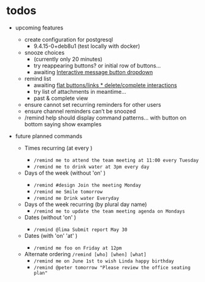 # todos

* upcoming features
  * create configuration for postgresql
    * 9.4.15-0+deb8u1  (test locally with docker)
  * snooze choices 
    * (currently only 20 minutes)
    * try reappearing buttons?  or initial row of buttons...
    * awaiting [Interactive message button dropdown](https://forum.mattermost.org/t/interactive-message-button-dropdown/5219)   
  * remind list 
    * awaiting [flat buttons/links * delete/complete interactions](https://forum.mattermost.org/t/interactive-flat-message-button-links/5220)
    * try list of attachments in meantime...
    * past & complete view
  * ensure cannot set recurring reminders for other users
  * ensure channel reminders can’t be snoozed
  * /remind help should display command patterns... with button on bottom saying show examples
  
  
* future planned commands
  * Times recurring (at <time> every <recurrent>)
    * `/remind me to attend the team meeting at 11:00 every Tuesday`
    * `/remind me to drink water at 3pm every day`
  * Days of the week (without 'on' <day>)
    * `/remind #design Join the meeting Monday`
    * `/remind me Smile tomorrow`
    * `/remind me Drink water Everyday`
  * Days of the week recurring (by plural day name)
    * `/remind me to update the team meeting agenda on Mondays`
  * Dates (without 'on' <date>)
    * `/remind @lima Submit report May 30`
  * Dates (with 'on' <date> 'at' <time>)
    * `/remind me foo on Friday at 12pm`
  * Alternate ordering `/remind [who] [when] [what]`
    * `/remind me on June 1st to wish Linda happy birthday`
    * `/remind @peter tomorrow "Please review the office seating plan"`
